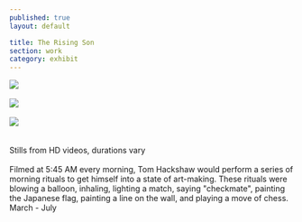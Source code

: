 ```yaml
---
published: true
layout: default

title: The Rising Son
section: work
category: exhibit
---
```


<img src="https://c2.staticflickr.com/8/7210/26729458082_b8fce275d8_c.jpg">
<br><br>
<img src="https://c2.staticflickr.com/8/7047/26729457592_35ec67e201_c.jpg">
<br><br>
<img src="https://c2.staticflickr.com/8/7707/26218645053_86a0a80461_c.jpg">
<br><br><br>
Stills from HD videos, durations vary
<br><br>
Filmed at 5:45 AM every morning, Tom Hackshaw would perform a series of morning rituals to get himself into a state of art-making. These rituals were blowing a balloon, inhaling, lighting a match, saying "checkmate", painting the Japanese flag, painting a line on the wall, and playing a move of chess.
<br>
March - July
